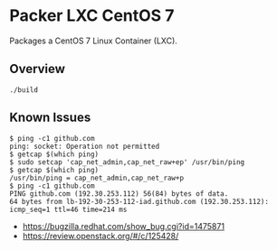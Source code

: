 # Packer LXC CentOS 7

Packages a CentOS 7 Linux Container (LXC).

## Overview

```console
./build
```

## Known Issues

```console
$ ping -c1 github.com
ping: socket: Operation not permitted
$ getcap $(which ping)
$ sudo setcap 'cap_net_admin,cap_net_raw+ep' /usr/bin/ping
$ getcap $(which ping)
/usr/bin/ping = cap_net_admin,cap_net_raw+p
$ ping -c1 github.com
PING github.com (192.30.253.112) 56(84) bytes of data.
64 bytes from lb-192-30-253-112-iad.github.com (192.30.253.112): icmp_seq=1 ttl=46 time=214 ms
```

- https://bugzilla.redhat.com/show_bug.cgi?id=1475871
- https://review.openstack.org/#/c/125428/
